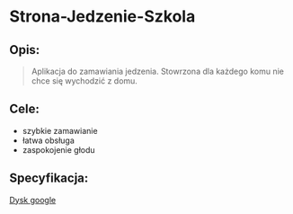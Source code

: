 # Strona-Jedzenie-Szkola
## Opis:
> Aplikacja do zamawiania jedzenia. Stowrzona dla każdego komu nie chce się wychodzić z domu.

## Cele:
+ szybkie zamawianie
+ łatwa obsługa
+ zaspokojenie głodu

## Specyfikacja:
[Dysk google](https://docs.google.com/document/d/1leKsiAFoEqqSoBuFQ-jD4u1dZcyqYBh5/edit?rtpof=true&sd=true)


